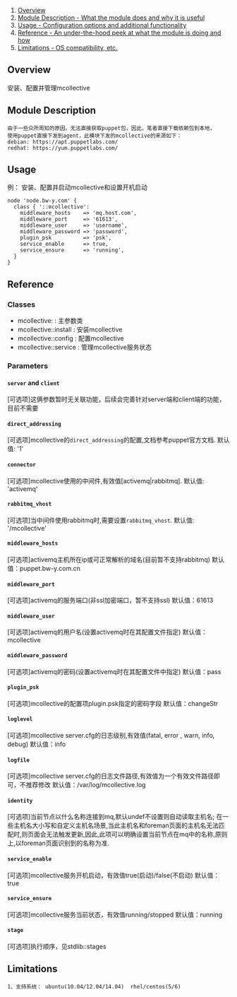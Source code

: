 1. [Overview](#overview)
2. [Module Description - What the module does and why it is useful](#module-description)
3. [Usage - Configuration options and additional functionality](#usage)
5. [Reference - An under-the-hood peek at what the module is doing and how](#reference)
5. [Limitations - OS compatibility, etc.](#limitations)

## Overview

安装、配置并管理mcollective

## Module Description

```
由于一些众所周知的原因，无法直接获取puppet包，因此，笔者直接下载依赖包到本地，
使用puppet直接下发到agent，此模块下发的mcollective的来源如下：
debian: https://apt.puppetlabs.com/
redhat: https://yum.puppetlabs.com/
```

## Usage

例： 安装、配置并启动mcollective和设置开机启动

```
node 'node.bw-y.com' {
  class { '::mcollective':
    middleware_hosts    => 'mq.host.com',
    middleware_port     => '61613',
    middleware_user     => 'username',
    middleware_password => 'password',
    plugin_psk          => 'psk',
    service_enable      => true,
    service_ensure      => 'running', 
  }
}
```

## Reference

### Classes

* mcollective:           : 主参数类
* mcollective::install   : 安装mcollective 
* mcollective::config    : 配置mcollective
* mcollective::service   : 管理mcollective服务状态

### Parameters

#### `server` and `client`
[可选项]这俩参数暂时无关联功能，后续会完善针对server端和client端的功能，目前不需要
#### `direct_addressing`
[可选项]mcollective的`direct_addressing`的配置,文档参考puppet官方文档. 默认值: '1'
#### `connector`
[可选项]mcollective使用的中间件,有效值[activemq|rabbitmq].  默认值: 'activemq'
#### `rabbitmq_vhost`
[可选项]当中间件使用rabbitmq时,需要设置`rabbitmq_vhost`. 默认值: '/mcollective'
#### `middleware_hosts`
[可选项]activemq主机所在ip或可正常解析的域名(目前暂不支持rabbitmq)   默认值：puppet.bw-y.com.cn
#### `middleware_port`
[可选项]activemq的服务端口(非ssl加密端口，暂不支持ssl)   默认值：61613
#### `middleware_user`
[可选项]activemq的用户名(设置activemq时在其配置文件指定)   默认值：mcollective
#### `middleware_password`
[可选项]activemq的密码(设置activemq时在其配置文件中指定)   默认值：pass
#### `plugin_psk`
[可选项]mcollective的配置项plugin.psk指定的密码字段  默认值：changeStr
#### `loglevel`
[可选项]mcollective server.cfg的日志级别,有效值(fatal, error , warn, info, debug)  默认值：info
#### `logfile`
[可选项]mcollective server.cfg的日志文件路径,有效值为一个有效文件路径即可，不推荐修改   默认值：/var/log/mcollective.log
#### `identity`
[可选项]当前节点以什么名称连接到mq,默认undef不设置则自动读取主机名; 在一些主机名大小写和自定义主机名场景,当此主机名和foreman页面的主机名无法匹配时,则页面会无法触发更新,因此,此项可以明确设置当前节点在mq中的名称,原则上,以foreman页面识别到的名称为准.
#### `service_enable`
[可选项]mcollective服务开机启动，有效值true(启动)/false(不启动)   默认值：true
#### `service_ensure`
[可选项]mcollective服务当前状态，有效值running/stopped    默认值：running
#### `stage`
[可选项]执行顺序，见stdlib::stages

## Limitations

```
1、支持系统： ubuntu(10.04/12.04/14.04)  rhel/centos(5/6)
```

